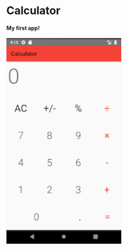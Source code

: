 # Calculator
#### My first app!


<img src="https://github.com/druv5319/Calculator/blob/master/mainView.png" width="300">
